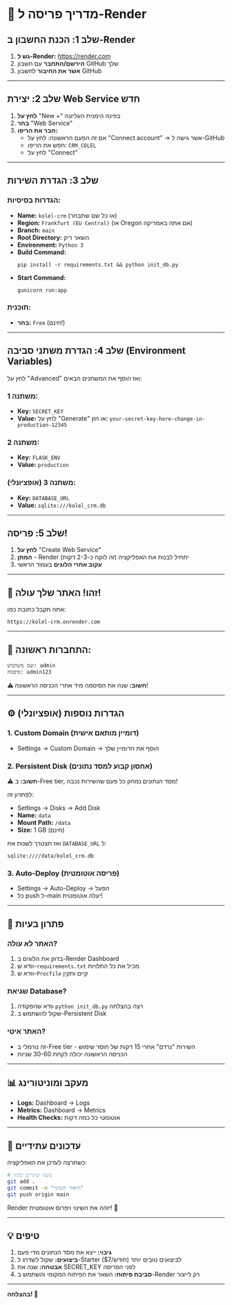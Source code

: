 # 🚀 מדריך פריסה ל-Render

## שלב 1: הכנת החשבון ב-Render

1. **גש ל-Render:** https://render.com
2. **הירשם/התחבר** עם חשבון GitHub שלך
3. **אשר את החיבור** לחשבון GitHub

---

## שלב 2: יצירת Web Service חדש

1. **לחץ על** "New +" בפינה הימנית העליונה
2. **בחר** "Web Service"
3. **חבר את הריפו:**
   - אם זה הפעם הראשונה: לחץ על "Connect account" → אשר גישה ל-GitHub
   - חפש את הריפו: `CRM_COLEL`
   - לחץ על "Connect"

---

## שלב 3: הגדרת השירות

### הגדרות בסיסיות:
- **Name:** `kolel-crm` (או כל שם שתבחר)
- **Region:** `Frankfurt (EU Central)` (או Oregon אם אתה באמריקה)
- **Branch:** `main`
- **Root Directory:** השאר ריק
- **Environment:** `Python 3`
- **Build Command:** 
  ```
  pip install -r requirements.txt && python init_db.py
  ```
- **Start Command:**
  ```
  gunicorn run:app
  ```

### תוכנית:
- **בחר:** `Free` (חינם!)

---

## שלב 4: הגדרת משתני סביבה (Environment Variables)

לחץ על "Advanced" ואז הוסף את המשתנים הבאים:

### משתנה 1:
- **Key:** `SECRET_KEY`
- **Value:** לחץ על "Generate" או הזן: `your-secret-key-here-change-in-production-12345`

### משתנה 2:
- **Key:** `FLASK_ENV`
- **Value:** `production`

### משתנה 3 (אופציונלי):
- **Key:** `DATABASE_URL`
- **Value:** `sqlite:///kolel_crm.db`

---

## שלב 5: פריסה!

1. **לחץ על** "Create Web Service"
2. **המתן** - Render יתחיל לבנות את האפליקציה (זה לוקח כ-2-3 דקות)
3. **עקוב אחרי הלוגים** בעמוד הראשי

---

## 🎉 זהו! האתר שלך עולה!

אתה תקבל כתובת כמו:
```
https://kolel-crm.onrender.com
```

---

## 🔐 התחברות ראשונה:

```
שם משתמש: admin
סיסמה: admin123
```

**⚠️ חשוב:** שנה את הסיסמה מיד אחרי הכניסה הראשונה!

---

## ⚙️ הגדרות נוספות (אופציונלי)

### 1. Custom Domain (דומיין מותאם אישית)
- Settings → Custom Domain → הוסף את הדומיין שלך

### 2. Persistent Disk (אחסון קבוע למסד נתונים)
⚠️ **חשוב:** ב-Free tier, מסד הנתונים נמחק כל פעם שהשירות נכבה!

לפתרון זה:
- Settings → Disks → Add Disk
- **Name:** `data`
- **Mount Path:** `/data`
- **Size:** 1 GB (חינם)

ואז תצטרך לשנות את `DATABASE_URL` ל:
```
sqlite:////data/kolel_crm.db
```

### 3. Auto-Deploy (פריסה אוטומטית)
- Settings → Auto-Deploy → הפעל
- כל push ל-main יעלה אוטומטית!

---

## 🐛 פתרון בעיות

### האתר לא עולה?
1. בדוק את הלוגים ב-Render Dashboard
2. וודא ש-`requirements.txt` מכיל את כל התלויות
3. וודא ש-`Procfile` קיים ותקין

### שגיאת Database?
1. וודא שהפקודה `python init_db.py` רצה בהצלחה
2. שקול להשתמש ב-Persistent Disk

### האתר איטי?
- זה נורמלי ב-Free tier - השירות "נרדם" אחרי 15 דקות של חוסר שימוש
- הכניסה הראשונה יכולה לקחת 30-60 שניות

---

## 📊 מעקב ומוניטורינג

- **Logs:** Dashboard → Logs
- **Metrics:** Dashboard → Metrics
- **Health Checks:** אוטומטי כל כמה דקות

---

## 🔄 עדכונים עתידיים

כשתרצה לעדכן את האפליקציה:

```bash
# עשה שינויים בקוד
git add .
git commit -m "תיאור השינוי"
git push origin main
```

Render יזהה את השינוי ויפרוס אוטומטית! 🎉

---

## 💡 טיפים

1. **גיבוי:** ייצא את מסד הנתונים מדי פעם
2. **ביצועים:** שקול לשדרג ל-Starter ($7/חודש) לביצועים טובים יותר
3. **אבטחה:** שנה את SECRET_KEY לפני הפריסה
4. **סביבת פיתוח:** השאר את הפיתוח המקומי והשתמש ב-Render רק לייצור

---

**בהצלחה! 🚀**
